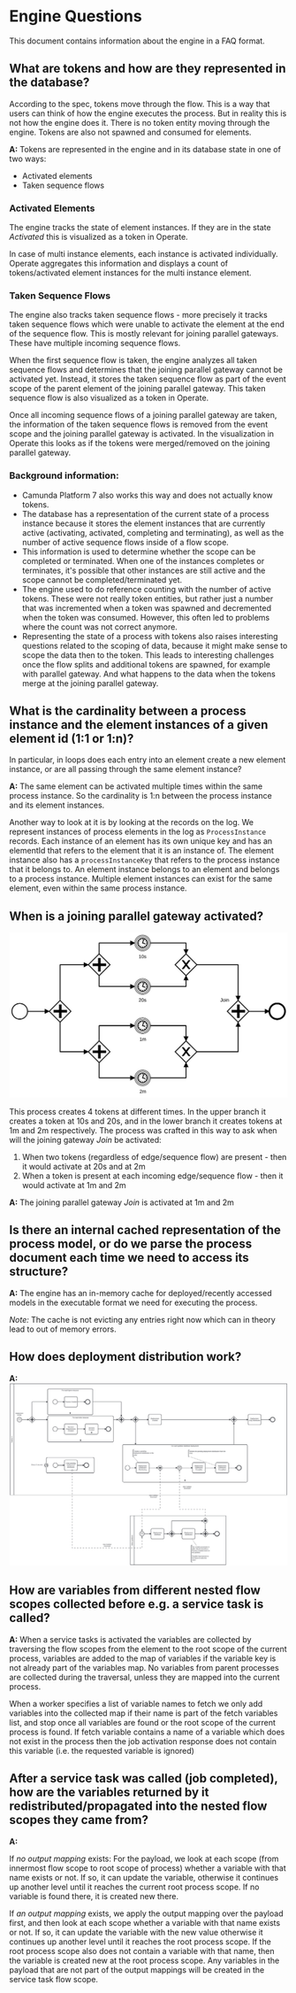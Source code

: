 # Engine Questions

This document contains information about the engine in a FAQ format.

## What are tokens and how are they represented in the database?

According to the spec, tokens move through the flow. This is a way that users can think of how the
engine executes the process. But in reality this is not how the engine does it. There is no token
entity moving through the engine. Tokens are also not spawned and consumed for elements.

**A:** Tokens are represented in the engine and in its database state in one of two ways:
* Activated elements
* Taken sequence flows

### Activated Elements

The engine tracks the state of element instances. If they are in the state _Activated_ this is
visualized as a token in Operate.

In case of multi instance elements, each instance is activated individually. Operate aggregates this information
and displays a count of tokens/activated element instances for the multi instance element.

### Taken Sequence Flows

The engine also tracks taken sequence flows - more precisely it tracks taken sequence flows which
were unable to activate the element at the end of the sequence flow. This is mostly relevant for
joining parallel gateways. These have multiple incoming sequence flows.

When the first sequence flow is taken, the engine analyzes all taken sequence flows and determines
that the joining parallel gateway cannot be activated yet. Instead, it stores the taken sequence
flow as part of the event scope of the parent element of the joining parallel gateway. This taken
sequence flow is also visualized as a token in Operate.

Once all incoming sequence flows of a joining parallel gateway are taken, the information of the
taken sequence flows is removed from the event scope and the joining parallel gateway is activated.
In the visualization in Operate this looks as if the tokens were merged/removed on the joining
parallel gateway.

### Background information:

* Camunda Platform 7 also works this way and does not actually know tokens.
* The database has a representation of the current state of a process instance because it stores the
  element instances that are currently active (activating, activated, completing and terminating), as
  well as the number of active sequence flows inside of a flow scope.
* This information is used to determine whether the scope can be completed or terminated. When one
  of the instances completes or terminates, it's possible that other instances are still active and
  the scope cannot be completed/terminated yet.
* The engine used to do reference counting with the number of active tokens. These were not really
  token entities, but rather just a number that was incremented when a token was spawned and
  decremented when the token was consumed. However, this often led to problems where the count was
  not correct anymore.
* Representing the state of a process with tokens also raises interesting questions related to the
  scoping of data, because it might make sense to scope the data then to the token. This leads to
  interesting challenges once the flow splits and additional tokens are spawned, for example with
  parallel gateway. And what happens to the data when the tokens merge at the joining parallel gateway.

## What is the cardinality between a process instance and the element instances of a given element id (1:1 or 1:n)?

In particular, in loops does each entry into an element create a new element instance, or are all
passing through the same element instance?

**A:** The same element can be activated multiple times within the same process instance. So the
cardinality is 1:n between the process instance and its element instances.

Another way to look at it is by looking at the records on the log. We represent instances of process
elements in the log as `ProcessInstance` records. Each instance of an element has its own unique key
and has an elementId that refers to the element that it is an instance of. The element instance also
has a `processInstanceKey` that refers to the process instance that it belongs to. An element
instance belongs to an element and belongs to a process instance. Multiple element instances can
exist for the same element, even within the same process instance.

## When is a joining parallel gateway activated?

![Example of joining parallel gatewway](assets/joining_parallel_gateway.png)

This process creates 4 tokens at different times. In the upper branch it creates a token at 10s and
20s, and in the lower branch it creates tokens at 1m and 2m respectively. The process was crafted in
this way to ask when will the joining gateway _Join_ be activated:
1. When two tokens (regardless of edge/sequence flow) are present - then it would activate at 20s and at 2m
2. When a token is present at each incoming edge/sequence flow - then it would activate at 1m and 2m

**A:** The joining parallel gateway _Join_ is activated at 1m and 2m

## Is there an internal cached representation of the process model, or do we parse the process document each time we need to access its structure?

**A:** The engine has an in-memory cache for deployed/recently accessed models in the executable
format we need for executing the process.

_Note:_ The cache is not evicting any entries right now which can in theory lead to out of memory errors.

## How does deployment distribution work?

**A:**
![Deployment distribution](assets/deployment_distribution.png)

## How are variables from different nested flow scopes collected before e.g. a service task is called?

**A:**
When a service tasks is activated the variables are collected by traversing the flow scopes from the element to the root scope of the current process, variables are added to the map of variables if the variable key is not already part of the variables map. No variables from parent processes are collected during the traversal, unless they are mapped into the current process.

When a worker specifies a list of variable names to fetch we only add variables into the collected map if their name is part of the fetch variables list, and stop once all variables are found or the root scope of the current process is found. If fetch variable contains a name of a variable which does not exist in the process then the job activation response does not contain this variable (i.e. the requested variable is ignored)

## After a service task was called (job completed), how are the variables returned by it redistributed/propagated into the nested flow scopes they came from?

**A:**

If _no output mapping_ exists: For the payload, we look at each scope (from innermost flow scope to root scope of process) whether a variable with that name exists or not. If so, it can update the variable, otherwise it continues up another level until it reaches the current root process scope. If no variable is found there, it is created new there.

If _an output mapping_ exists, we apply the output mapping over the payload first, and then look at each scope whether a variable with that name exists or not. If so, it can update the variable with the new value otherwise it continues up another level until it reaches the root process scope. If the root process scope also does not contain a variable with that name, then the variable is created new at the root process scope.
Any variables in the payload that are not part of the output mappings will be created in the service task flow scope.
